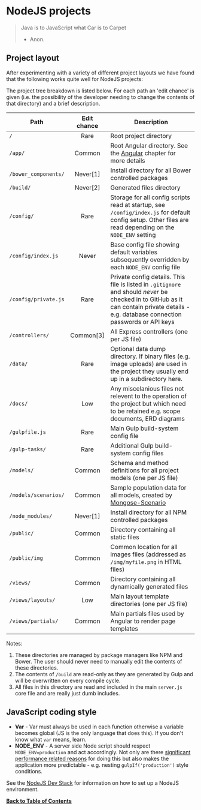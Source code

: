 NodeJS projects
===============
> Java is to JavaScript what Car is to Carpet
> - Anon.


Project layout
--------------
After experimenting with a variety of different project layouts we have found that the following works quite well for NodeJS projects:

The project tree breakdown is listed below. For each path an 'edit chance' is given (i.e. the possibility of the developer needing to change the contents of that directory) and a brief description.

| Path                     | Edit chance | Description |
|--------------------------|:-----------:| ------------|
| `/`                      | Rare        | Root project directory |
| `/app/`                  | Common      | Root Angular directory. See the [Angular](style-angular.md) chapter for more details |
| `/bower_components/`     | Never[1]    | Install directory for all Bower controlled packages |
| `/build/`                | Never[2]    | Generated files directory |
| `/config/`               | Rare        | Storage for all config scripts read at startup, see `/config/index.js` for default config setup. Other files are read depending on the `NODE_ENV` setting |
| `/config/index.js`       | Never       | Base config file showing default variables subsequently overridden by each `NODE_ENV` config file |
| `/config/private.js`     | Rare        | Private config details. This file is listed in `.gitignore` and should *never* be checked in to GitHub as it can contain private details - e.g. database connection passwords or API keys |
| `/controllers/`          | Common[3]   | All Express controllers (one per JS file) |
| `/data/`                 | Rare        | Optional data dump directory. If binary files (e.g. image uploads) are used in the project they usually end up in a subdirectory here. |
| `/docs/`                 | Low         | Any miscelanious files not relevent to the operation of the project but which need to be retained e.g. scope documents, ERD diagrams |
| `/gulpfile.js`           | Rare        | Main Gulp build-system config file |
| `/gulp-tasks/`           | Rare        | Additional Gulp build-system config files |
| `/models/`               | Common      | Schema and method definitions for all project models (one per JS file) |
| `/models/scenarios/`     | Common      | Sample population data for all models, created by [Mongose-Scenario](https://github.com/hash-bang/Node-Mongoose-Scenario) |
| `/node_modules/`         | Never[1]    | Install directory for all NPM controlled packages |
| `/public/`               | Common      | Directory containing all static files |
| `/public/img`            | Common      | Common location for all images files (addressed as `/img/myfile.png` in HTML files) |
| `/views/`                | Common      | Directory containing all dynamically generated files |
| `/views/layouts/`        | Low         | Main layout template directories (one per JS file) |
| `/views/partials/`       | Common      | Main partials files used by Angular to render page templates |


Notes:

1. These directories are managed by package managers like NPM and Bower. The user should never need to manually edit the contents of these directories.
2. The contents of `/build` are read-only as they are generated by Gulp and will be overwritten on every compile cycle.
3. All files in this directory are read and included in the main `server.js` core file and are really just dumb includes.


JavaScript coding style
-----------------------

* **Var** - Var must always be used in each function otherwise a variable becomes global (JS is the only language that does this). If you don't know what `var` means, learn.
* **NODE_ENV** - A server side Node script should respect `NODE_ENV=production` and act accordingly. Not only are there [significant performance related reasons](http://apmblog.dynatrace.com/2015/07/22/the-drastic-effects-of-omitting-node_env-in-your-express-js-applications) for doing this but also makes the application more predictable - e.g. nesting `gulpIf('production')` style conditions.


See the [NodeJS Dev Stack](devstack-node.md) for information on how to set up a NodeJS environment.

**[Back to Table of Contents](README.md)**
